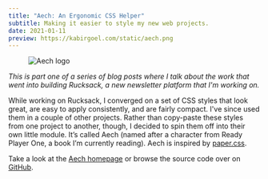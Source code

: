 ```yaml
---
title: "Aech: An Ergonomic CSS Helper"
subtitle: Making it easier to style my new web projects.
date: 2021-01-11
preview: https://kabirgoel.com/static/aech.png
---
```


<figure>
  <img src="/static/aech.png" alt="Aech logo" />
</figure>

_This is part one of a series of blog posts where I talk about the work that went into building Rucksack, a new newsletter platform that I'm working on._

While working on Rucksack, I converged on a set of CSS styles that look great, are easy to apply consistently, and are fairly compact. I've since used them in a couple of other projects. Rather than copy-paste these styles from one project to another, though, I decided to spin them off into their own little module. It’s called Aech (named after a character from Ready Player One, a book I’m currently reading). Aech is inspired by [paper.css](https://github.com/thesephist/paper.css).

Take a look at the [Aech homepage](https://kbrgl.github.io/aech) or browse the source code over on [GitHub](https://github.com/kbrgl/aech).
